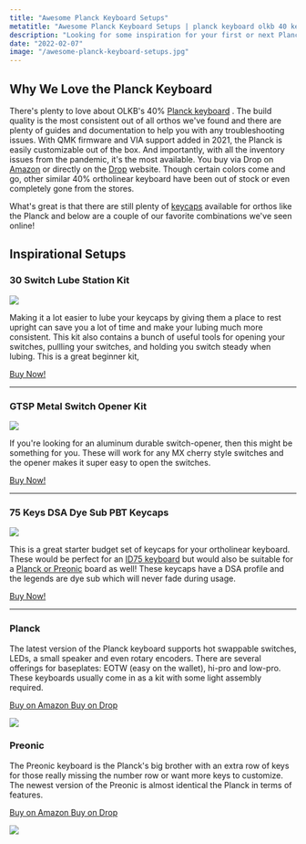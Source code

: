 ```yaml
---
title: "Awesome Planck Keyboard Setups"
metatitle: "Awesome Planck Keyboard Setups | planck keyboard olkb 40 keyboard ortholinear keyboard"
description: "Looking for some inspiration for your first or next Planck keyboard setup? Check out our picks of beautiful ortholinear keyboards to get inspriation from."
date: "2022-02-07"
image: "/awesome-planck-keyboard-setups.jpg"
---
```


## Why We Love the Planck Keyboard

There's plenty to love about OLKB's 40% [Planck keyboard](/olkb) . The build quality is the most consistent out of all orthos we've found and there are plenty of guides and documentation to help you with any troubleshooting issues. With QMK firmware and VIA support added in 2021, the Planck is easily customizable out of the box.  And importantly, with all the inventory issues from the pandemic, it's the most available. You buy via Drop on [Amazon](https://amzn.to/333pMu0) or directly on the [Drop](https://drop.com/buy/preonic-mechanical-keyboard?utm_source=linkshare&referer=T93XGG) website. Though certain colors come and go, other similar 40% ortholinear keyboard have been out of stock or even completely gone from the stores. 

What's great is that there are still plenty of [keycaps](/keycaps) available for orthos like the Planck and below are a couple of our favorite combinations we've seen online! 

## Inspirational Setups




### 30 Switch Lube Station Kit

<a href="https://www.amazon.com/Acrylic-Station-Platform-Mechanical-Keyboard/dp/B08H5PQWR5?crid=1G3C2PYBYHLBP&dchild=1&keywords=keyboard+lube&qid=1624300221&refinements=p_n_specials_match%3A21213697011&rnid=21213696011&sprefix=keyboard+lub%2Caps%2C160&sr=8-1&linkCode=li3&tag=tryorthokey06-20&linkId=17efe6bac8e29cd3216086d1ee6d8dee&language=en_US&ref_=as_li_ss_il" target="_blank"><img border="0" src="//ws-na.amazon-adsystem.com/widgets/q?_encoding=UTF8&ASIN=B08H5PQWR5&Format=_SL250_&ID=AsinImage&MarketPlace=US&ServiceVersion=20070822&WS=1&tag=tryorthokey06-20&language=en_US" ></a><img src="https://ir-na.amazon-adsystem.com/e/ir?t=tryorthokey06-20&language=en_US&l=li3&o=1&a=B08H5PQWR5" width="1" height="1" border="0" alt="" style="border:none !important; margin:0px !important;" />

Making it a lot easier to lube your keycaps by giving them a place to rest upright can save you a lot of time and make your lubing much more consistent. This kit also contains a bunch of useful tools for opening your switches, pullling your switches, and holding you switch steady when lubing. This is a great beginner kit,

[Buy Now!](https://amzn.to/2SJoa7z)

---

### GTSP Metal Switch Opener Kit

<a href="https://www.amazon.com/Aluminum-Suitcase-switches-Mechanical-Keyboard/dp/B08ZS3ZKRY?crid=1G3C2PYBYHLBP&dchild=1&keywords=keyboard+lube&qid=1624300775&refinements=p_n_specials_match%3A21213697011&rnid=21213696011&sprefix=keyboard+lub%2Caps%2C160&sr=8-2&linkCode=li3&tag=tryorthokey06-20&linkId=e68309f959de1247cf9073ece268a571&language=en_US&ref_=as_li_ss_il" target="_blank"><img border="0" src="//ws-na.amazon-adsystem.com/widgets/q?_encoding=UTF8&ASIN=B08ZS3ZKRY&Format=_SL250_&ID=AsinImage&MarketPlace=US&ServiceVersion=20070822&WS=1&tag=tryorthokey06-20&language=en_US" ></a><img src="https://ir-na.amazon-adsystem.com/e/ir?t=tryorthokey06-20&language=en_US&l=li3&o=1&a=B08ZS3ZKRY" width="1" height="1" border="0" alt="" style="border:none !important; margin:0px !important;" />

If you're looking for an aluminum durable switch-opener, then this might be something for you. These will work for any MX cherry style switches and the opener makes it super easy to open the switches.

[Buy Now!](https://amzn.to/3xBGw96)

---

### 75 Keys DSA Dye Sub PBT Keycaps

<a href="https://www.amazon.com/Keycaps-Suitable-Ortholinear-Keyboard-Preonic/dp/B07QHRNRGR?dchild=1&keywords=ortholinear&qid=1624301076&refinements=p_n_specials_match%3A21213697011&rnid=21213696011&sr=8-1&linkCode=li3&tag=tryorthokey06-20&linkId=0dbdd055c0e8c9b8bfedc5d7a8f5ad33&language=en_US&ref_=as_li_ss_il" target="_blank"><img border="0" src="//ws-na.amazon-adsystem.com/widgets/q?_encoding=UTF8&ASIN=B07QHRNRGR&Format=_SL250_&ID=AsinImage&MarketPlace=US&ServiceVersion=20070822&WS=1&tag=tryorthokey06-20&language=en_US" ></a><img src="https://ir-na.amazon-adsystem.com/e/ir?t=tryorthokey06-20&language=en_US&l=li3&o=1&a=B07QHRNRGR" width="1" height="1" border="0" alt="" style="border:none !important; margin:0px !important;" />

This is a great starter budget set of keycaps for your ortholinear keyboard. These would be perfect for an [ID75 keyboard](/id75) but would also be suitable for a [Planck or Preonic](/olkb) board as well! These keycaps have a DSA profile and the legends are dye sub which will never fade during usage.

[Buy Now!](https://amzn.to/3gPGwf5)

---

<div class="row mt-5">
<div class="col-lg-6">

### Planck

The latest version of the Planck keyboard supports hot swappable switches, LEDs, a small speaker and even rotary encoders. There are several offerings for baseplates: EOTW (easy on the wallet), hi-pro and low-pro. These keyboards usually come in as a kit with some light assembly required.

<a class="btn btn-primary mr-2" href="https://amzn.to/333pMu0">
    Buy on Amazon
</a>

<a class="btn btn-secondary mr-2" href="https://drop.com/buy/planck-mechanical-keyboard?utm_source=linkshare&referer=T93XGG">
    Buy on Drop
</a>

<a href="https://www.amazon.com/dp/B08LX7ZXS4?&linkCode=li3&tag=tryorthokey06-20&linkId=0b7b9faf09aac73db64f301ec3da89ce&language=en_US&ref_=as_li_ss_il" target="_blank"><img border="0" src="//ws-na.amazon-adsystem.com/widgets/q?_encoding=UTF8&ASIN=B08LX7ZXS4&Format=_SL250_&ID=AsinImage&MarketPlace=US&ServiceVersion=20070822&WS=1&tag=tryorthokey06-20&language=en_US" ></a><img src="https://ir-na.amazon-adsystem.com/e/ir?t=tryorthokey06-20&language=en_US&l=li3&o=1&a=B08LX7ZXS4" width="1" height="1" border="0" alt="" style="border:none !important; margin:0px !important;" />

</div>
<div class="col-lg-6">

### Preonic

The Preonic keyboard is the Planck's big brother with an extra row of keys for those really missing the number row or want more keys to customize. The newest version of the Preonic is almost identical the Planck in terms of features.

<a class="btn btn-primary mr-2" href="https://amzn.to/3xzTDbF">
    Buy on Amazon
</a>

<a class="btn btn-secondary mr-2" href="https://drop.com/buy/preonic-mechanical-keyboard?utm_source=linkshare&referer=T93XGG">
    Buy on Drop
</a>

<a href="https://www.amazon.com/dp/B08L3WKZ73?&linkCode=li3&tag=tryorthokey06-20&linkId=6af0b7506a61073b0723facda319622d&language=en_US&ref_=as_li_ss_il" target="_blank"><img border="0" src="//ws-na.amazon-adsystem.com/widgets/q?_encoding=UTF8&ASIN=B08L3WKZ73&Format=_SL250_&ID=AsinImage&MarketPlace=US&ServiceVersion=20070822&WS=1&tag=tryorthokey06-20&language=en_US" ></a><img src="https://ir-na.amazon-adsystem.com/e/ir?t=tryorthokey06-20&language=en_US&l=li3&o=1&a=B08L3WKZ73" width="1" height="1" border="0" alt="" style="border:none !important; margin:0px !important;" />

</div>
</div>

